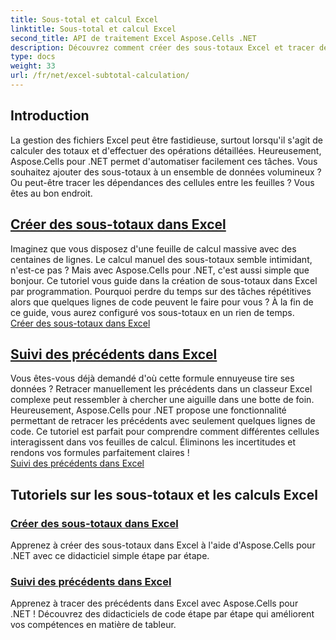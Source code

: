 ```yaml
---
title: Sous-total et calcul Excel
linktitle: Sous-total et calcul Excel
second_title: API de traitement Excel Aspose.Cells .NET
description: Découvrez comment créer des sous-totaux Excel et tracer des précédents à l'aide d'Aspose.Cells pour .NET. Suivez ces tutoriels pour améliorer vos compétences en tableur sans effort.
type: docs
weight: 33
url: /fr/net/excel-subtotal-calculation/
---
```

## Introduction

La gestion des fichiers Excel peut être fastidieuse, surtout lorsqu'il s'agit de calculer des totaux et d'effectuer des opérations détaillées. Heureusement, Aspose.Cells pour .NET permet d'automatiser facilement ces tâches. Vous souhaitez ajouter des sous-totaux à un ensemble de données volumineux ? Ou peut-être tracer les dépendances des cellules entre les feuilles ? Vous êtes au bon endroit.

## [Créer des sous-totaux dans Excel](./create-subtotals-in-excel/)

Imaginez que vous disposez d'une feuille de calcul massive avec des centaines de lignes. Le calcul manuel des sous-totaux semble intimidant, n'est-ce pas ? Mais avec Aspose.Cells pour .NET, c'est aussi simple que bonjour. Ce tutoriel vous guide dans la création de sous-totaux dans Excel par programmation. Pourquoi perdre du temps sur des tâches répétitives alors que quelques lignes de code peuvent le faire pour vous ? À la fin de ce guide, vous aurez configuré vos sous-totaux en un rien de temps.  
[Créer des sous-totaux dans Excel](./create-subtotals-in-excel/)

## [Suivi des précédents dans Excel](./tracing-precedents-in-excel/)

Vous êtes-vous déjà demandé d'où cette formule ennuyeuse tire ses données ? Retracer manuellement les précédents dans un classeur Excel complexe peut ressembler à chercher une aiguille dans une botte de foin. Heureusement, Aspose.Cells pour .NET propose une fonctionnalité permettant de retracer les précédents avec seulement quelques lignes de code. Ce tutoriel est parfait pour comprendre comment différentes cellules interagissent dans vos feuilles de calcul. Éliminons les incertitudes et rendons vos formules parfaitement claires !  
[Suivi des précédents dans Excel](./tracing-precedents-in-excel/)

## Tutoriels sur les sous-totaux et les calculs Excel
### [Créer des sous-totaux dans Excel](./create-subtotals-in-excel/)
Apprenez à créer des sous-totaux dans Excel à l'aide d'Aspose.Cells pour .NET avec ce didacticiel simple étape par étape.
### [Suivi des précédents dans Excel](./tracing-precedents-in-excel/)
Apprenez à tracer des précédents dans Excel avec Aspose.Cells pour .NET ! Découvrez des didacticiels de code étape par étape qui améliorent vos compétences en matière de tableur.